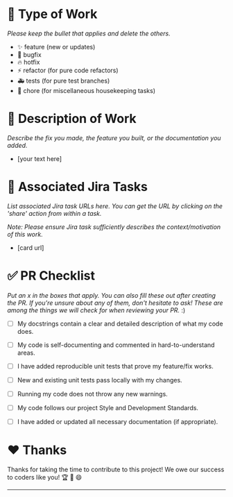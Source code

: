 # :triangular_flag_on_post: Type of Work

_Please keep the bullet that applies and delete the others._
- :sparkles: feature (new or updates)
- :bug: bugfix
- :fire: hotfix
- :zap: refactor (for pure code refactors)
- :ambulance: tests (for pure test branches)
- :construction_worker: chore (for miscellaneous housekeeping tasks)

# :hammer: Description of Work

_Describe the fix you made, the feature you built, or the documentation you added._
- [your text here]


# :card_index: Associated Jira Tasks

_List associated Jira task URLs here. You can get the URL by clicking on the 'share' action from within a task._

_Note: Please ensure Jira task sufficiently describes the context/motivation of this work._

- [card url]


# :white_check_mark: PR Checklist

_Put an x in the boxes that apply. You can also fill these out after creating the PR. If you're unsure about any of them, don't hesitate to ask! These are among the things we will check for when reviewing your PR._ :)

- [ ] My docstrings contain a clear and detailed description of what my code does.
- [ ] My code is self-documenting and commented in hard-to-understand areas.
- [ ] I have added reproducible unit tests that prove my feature/fix works.
- [ ] New and existing unit tests pass locally with my changes.
- [ ] Running my code does not throw any new warnings.
- [ ] My code follows our project Style and Development Standards.
- [ ] I have added or updated all necessary documentation (if appropriate).


# :heart: Thanks

Thanks for taking the time to contribute to this project! We owe our success to coders like you! :trophy: :100: :smile:

***
